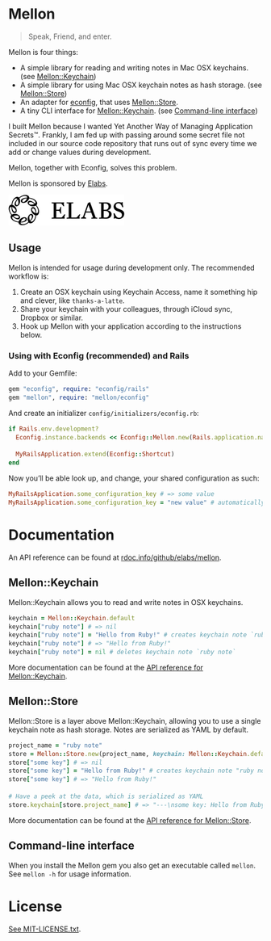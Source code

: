# Mellon

> Speak, Friend, and enter.

Mellon is four things:

- A simple library for reading and writing notes in Mac OSX keychains. (see [Mellon::Keychain][])
- A simple library for using Mac OSX keychain notes as hash storage. (see [Mellon::Store][])
- An adapter for [econfig](https://github.com/elabs/econfig), that uses [Mellon::Store][].
- A tiny CLI interface for [Mellon::Keychain][]. (see [Command-line interface](#command-line-interface))

I built Mellon because I wanted Yet Another Way of Managing Application Secrets™. Frankly, I am fed up
with passing around some secret file not included in our source code repository that runs out of sync
every time we add or change values during development.

Mellon, together with Econfig, solves this problem.

Mellon is sponsored by [Elabs][].

[![elabs logo][]][Elabs]

## Usage

Mellon is intended for usage during development only. The recommended workflow is:

1. Create an OSX keychain using Keychain Access, name it something hip and clever, like `thanks-a-latte`.
2. Share your keychain with your colleagues, through iCloud sync, Dropbox or similar.
3. Hook up Mellon with your application according to the instructions below.

### Using with Econfig (recommended) and Rails

Add to your Gemfile:

```ruby
gem "econfig", require: "econfig/rails"
gem "mellon", require: "mellon/econfig"
```

And create an initializer `config/initializers/econfig.rb`:

```ruby
if Rails.env.development?
  Econfig.instance.backends << Econfig::Mellon.new(Rails.application.name, keychain: "thanks-a-latte")

  MyRailsApplication.extend(Econfig::Shortcut)
end
```

Now you’ll be able look up, and change, your shared configuration as such:

```ruby
MyRailsApplication.some_configuration_key # => some value
MyRailsApplication.some_configuration_key = "new value" # automatically synced to keychain
```

# Documentation

An API reference can be found at [rdoc.info/github/elabs/mellon](http://rdoc.info/github/elabs/mellon/master/frames).

## Mellon::Keychain

Mellon::Keychain allows you to read and write notes in OSX keychains.

```ruby
keychain = Mellon::Keychain.default
keychain["ruby note"] # => nil
keychain["ruby note"] = "Hello from Ruby!" # creates keychain note `ruby note`
keychain["ruby note"] # => "Hello from Ruby!"
keychain["ruby note"] = nil # deletes keychain note `ruby note`
```

More documentation can be found at the [API reference for Mellon::Keychain](http://rdoc.info/github/elabs/mellon/master/Mellon/Keychain).

## Mellon::Store

Mellon::Store is a layer above Mellon::Keychain, allowing you to use a single keychain note as hash storage. Notes are serialized as YAML by default.

```ruby
project_name = "ruby note"
store = Mellon::Store.new(project_name, keychain: Mellon::Keychain.default)
store["some key"] # => nil
store["some key"] = "Hello from Ruby!" # creates keychain note "ruby note", and puts value for "some key" in it
store["some key"] # => "Hello from Ruby!"

# Have a peek at the data, which is serialized as YAML
store.keychain[store.project_name] # => "---\nsome key: Hello from Ruby!\n"
```

More documentation can be found at the [API reference for Mellon::Store](http://rdoc.info/github/elabs/mellon/master/Mellon/Store).

## Command-line interface

When you install the Mellon gem you also get an executable called `mellon`. See `mellon -h` for usage information.

# License

[See MIT-LICENSE.txt](./MIT-LICENSE.txt).

[Elabs]: http://www.elabs.se/
[elabs logo]: ./elabs-logo.png?raw=true
[Mellon::Keychain]: #mellon-keychain
[Mellon::Store]: #mellon-store
